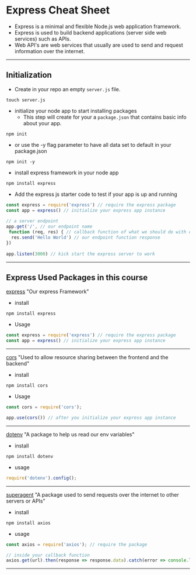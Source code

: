 # Express Cheat Sheet

- Express is a minimal and flexible Node.js web application framework.
- Express is used to build backend applications (server side web services) such as APIs.
- Web API's are web services that usually are used to send and request information over the internet.

___

## Initialization

- Create in your repo an empty `server.js` file.

```shell
touch server.js
```

- initialize your node app to start installing packages
  - This step will create for your a `package.json` that contains basic info about your app.

```shell
npm init 
```

- or use the -y flag parameter to have all data set to default in your package.json

```shell
npm init -y
```

- install express framework in your node app

```shell
npm install express
```

- Add the express js starter code to test if your app is up and running

```js
const express = require('express') // require the express package
const app = express() // initialize your express app instance
 
// a server endpoint 
app.get('/', // our endpoint name
 function (req, res) { // callback function of what we should do with our request
  res.send('Hello World') // our endpoint function response
})
 
app.listen(3000) // kick start the express server to work
```

___

## Express Used Packages in this course

[express](https://www.npmjs.com/package/express) "Our express Framework"

- install

```shell
npm install express
```

- Usage

```js
const express = require('express') // require the express package
const app = express() // initialize your express app instance
```

___

[cors](https://www.npmjs.com/package/cors) "Used to allow resource sharing between the frontend and the backend"

- install

```shell
npm install cors
```

- Usage

```js
const cors = require('cors');

app.use(cors()) // after you initialize your express app instance
```

___

[dotenv](https://www.npmjs.com/package/dotenv) "A package to help us read our env variables"

- install

```shell
npm install dotenv
```

- usage

```js
require('dotenv').config();
```

___

[superagent](https://www.npmjs.com/package/axios) "A package used to send requests over the internet to other servers or APIs"

- install

```shell
npm install axios
```

- usage

```js
const axios = require('axios'); // require the package

// inside your callback function
axios.get(url).then(response => response.data).catch(error => console.log(error));
```

___
